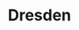 ---
title: Dresden
linktitle: Dresden
description: In 2012 I went on a bicycle trip with my girlfriend. We cycled part of Elberadweg between Dresden and the Czech border and had a quick look at the city.

---